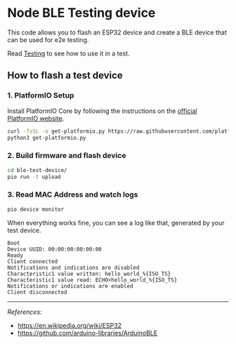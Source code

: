 # Node BLE Testing device
This code allows you to flash an ESP32 device and create a BLE device that can be used for e2e testing.

Read [Testing](https://github.com/chrvadala/node-ble/blob/main/docs/documentation-testing.md) to see how to use it in a test.

## How to flash a test device

### 1. PlatformIO Setup
Install PlatformIO Core by following the instructions on the [official PlatformIO website](https://platformio.org/install/cli).
```bash
curl -fsSL -o get-platformio.py https://raw.githubusercontent.com/platformio/platformio-core-installer/master/get-platformio.py
python3 get-platformio.py
```

### 2. Build firmware and flash device
```bash
cd ble-test-device/
pio run -t upload
```

### 3. Read MAC Address and watch logs
```bash
pio device monitor
```
When everything works fine, you can see a log like that, generated by your test device.
```
Boot
Device UUID: 00:00:00:00:00:00
Ready
Client connected
Notifications and indications are disabled
Characteristic1 value written: hello_world_%{ISO_TS}
Characteristic1 value read: ECHO>hello_world_%{ISO_TS}
Notifications or indications are enabled
Client disconnected
```

---

_References:_
- https://en.wikipedia.org/wiki/ESP32
- https://github.com/arduino-libraries/ArduinoBLE

